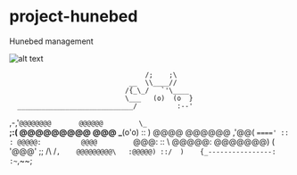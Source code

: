 # project-hunebed
Hunebed management

![alt text](https://f.jwwb.nl/public/r/o/e/temp-pjcmtzjvjotcpkkgglbg/01_a_hunebed-1.gif "Fokke/Sukke")

                                      /;    ;\
                                  __  \\____//
                                 /{_\_/   `'\____
                                 \___   (o)  (o  }
      _____________________________/          :--'
  ,-,'`@@@@@@@@       @@@@@@         \_    `__\
 ;:(  @@@@@@@@@        @@@             \___(o'o)
 :: )  @@@@          @@@@@@        ,'@@(  `===='
 :: : @@@@@:          @@@@         `@@@:
 :: \  @@@@@:       @@@@@@@)    (  '@@@'
 ;; /\      /`,    @@@@@@@@@\   :@@@@@)
 ::/  )    {_----------------:  :~`,~~;

